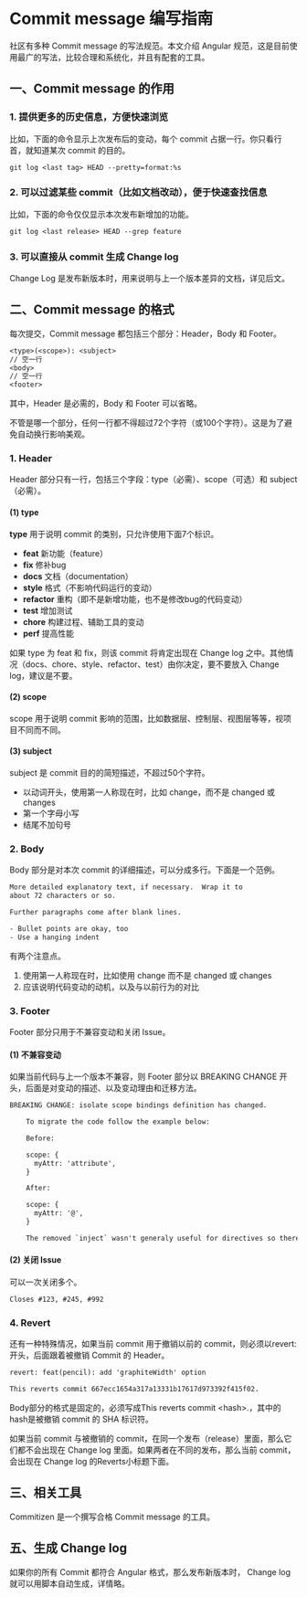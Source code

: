 # Commit message 编写指南

社区有多种 Commit message 的写法规范。本文介绍 Angular 规范，这是目前使用最广的写法，比较合理和系统化，并且有配套的工具。

## 一、Commit message 的作用

### 1. 提供更多的历史信息，方便快速浏览

比如，下面的命令显示上次发布后的变动，每个 commit 占据一行。你只看行首，就知道某次 commit 的目的。

```txt
git log <last tag> HEAD --pretty=format:%s
```

### 2. 可以过滤某些 commit（比如文档改动），便于快速查找信息

比如，下面的命令仅仅显示本次发布新增加的功能。

```txt
git log <last release> HEAD --grep feature
```

### 3. 可以直接从 commit 生成 Change log

Change Log 是发布新版本时，用来说明与上一个版本差异的文档，详见后文。

## 二、Commit message 的格式

每次提交，Commit message 都包括三个部分：Header，Body 和 Footer。

```txt
<type>(<scope>): <subject>
// 空一行
<body>
// 空一行
<footer>
```

其中，Header 是必需的，Body 和 Footer 可以省略。

不管是哪一个部分，任何一行都不得超过72个字符（或100个字符）。这是为了避免自动换行影响美观。

### 1. Header

Header 部分只有一行，包括三个字段：type（必需）、scope（可选）和 subject（必需）。

#### (1) type

**type** 用于说明 commit 的类别，只允许使用下面7个标识。

* **feat** 新功能（feature）
* **fix** 修补bug
* **docs** 文档（documentation）
* **style** 格式（不影响代码运行的变动）
* **refactor** 重构（即不是新增功能，也不是修改bug的代码变动）
* **test** 增加测试
* **chore** 构建过程、辅助工具的变动
* **perf** 提高性能

如果 type 为 feat 和 fix，则该 commit 将肯定出现在 Change log 之中。其他情况（docs、chore、style、refactor、test）由你决定，要不要放入 Change log，建议是不要。

#### (2) scope

scope 用于说明 commit 影响的范围，比如数据层、控制层、视图层等等，视项目不同而不同。

#### (3) subject

subject 是 commit 目的的简短描述，不超过50个字符。

* 以动词开头，使用第一人称现在时，比如 change，而不是 changed 或 changes
* 第一个字母小写
* 结尾不加句号

### 2. Body

Body 部分是对本次 commit 的详细描述，可以分成多行。下面是一个范例。

```txt
More detailed explanatory text, if necessary.  Wrap it to
about 72 characters or so.

Further paragraphs come after blank lines.

- Bullet points are okay, too
- Use a hanging indent
```

有两个注意点。

1. 使用第一人称现在时，比如使用 change 而不是 changed 或 changes
1. 应该说明代码变动的动机，以及与以前行为的对比

### 3. Footer

Footer 部分只用于不兼容变动和关闭 Issue。

#### (1) 不兼容变动

如果当前代码与上一个版本不兼容，则 Footer 部分以 BREAKING CHANGE 开头，后面是对变动的描述、以及变动理由和迁移方法。

```txt
BREAKING CHANGE: isolate scope bindings definition has changed.

    To migrate the code follow the example below:

    Before:

    scope: {
      myAttr: 'attribute',
    }

    After:

    scope: {
      myAttr: '@',
    }

    The removed `inject` wasn't generaly useful for directives so there should be no code using it.
```

#### (2) 关闭 Issue

可以一次关闭多个。

```txt
Closes #123, #245, #992
```

### 4. Revert

还有一种特殊情况，如果当前 commit 用于撤销以前的 commit，则必须以revert:开头，后面跟着被撤销 Commit 的 Header。

```txt
revert: feat(pencil): add 'graphiteWidth' option

This reverts commit 667ecc1654a317a13331b17617d973392f415f02.
```

Body部分的格式是固定的，必须写成This reverts commit \<hash\>.，其中的hash是被撤销 commit 的 SHA 标识符。

如果当前 commit 与被撤销的 commit，在同一个发布（release）里面，那么它们都不会出现在 Change log 里面。如果两者在不同的发布，那么当前 commit，会出现在 Change log 的Reverts小标题下面。

## 三、相关工具

Commitizen 是一个撰写合格 Commit message 的工具。

## 五、生成 Change log

如果你的所有 Commit 都符合 Angular 格式，那么发布新版本时， Change log 就可以用脚本自动生成，详情略。
